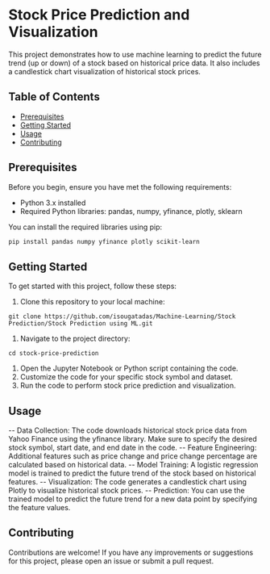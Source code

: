 # Stock Price Prediction and Visualization

This project demonstrates how to use machine learning to predict the future trend (up or down) of a stock based on historical price data. It also includes a candlestick chart visualization of historical stock prices.

## Table of Contents

- [Prerequisites](#prerequisites)
- [Getting Started](#getting-started)
- [Usage](#usage)
- [Contributing](#contributing)

## Prerequisites

Before you begin, ensure you have met the following requirements:

- Python 3.x installed
- Required Python libraries: pandas, numpy, yfinance, plotly, sklearn

You can install the required libraries using pip:

```bash
pip install pandas numpy yfinance plotly scikit-learn
```

## Getting Started
To get started with this project, follow these steps:
1. Clone this repository to your local machine:
```Clone this repository to your local machine:
git clone https://github.com/isougatadas/Machine-Learning/Stock Prediction/Stock Prediction using ML.git
```
1. Navigate to the project directory:
```
cd stock-price-prediction
```
1. Open the Jupyter Notebook or Python script containing the code.
2. Customize the code for your specific stock symbol and dataset.
3. Run the code to perform stock price prediction and visualization.

## Usage
-- Data Collection: The code downloads historical stock price data from Yahoo Finance using the yfinance library. Make sure to specify the desired stock symbol, start date, and end date in the code.
-- Feature Engineering: Additional features such as price change and price change percentage are calculated based on historical data.
-- Model Training: A logistic regression model is trained to predict the future trend of the stock based on historical features.
-- Visualization: The code generates a candlestick chart using Plotly to visualize historical stock prices.
-- Prediction: You can use the trained model to predict the future trend for a new data point by specifying the feature values.

## Contributing
Contributions are welcome! If you have any improvements or suggestions for this project, please open an issue or submit a pull request.
